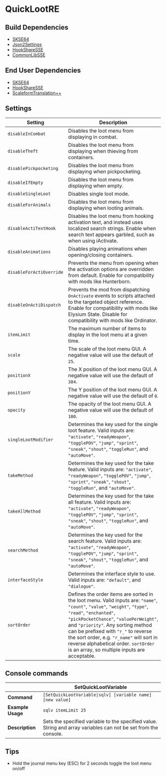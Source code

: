 # QuickLootRE

## Build Dependencies
* [SKSE64](https://skse.silverlock.org/)
* [Json2Settings](https://github.com/SniffleMan/Json2Settings)
* [HookShareSSE](https://github.com/SniffleMan/HookShareSSE)
* [CommonLibSSE](https://github.com/SniffleMan/CommonLibSSE)

## End User Dependencies
* [SKSE64](https://skse.silverlock.org/)
* [HookShareSSE](https://github.com/SniffleMan/HookShareSSE)
* [ScaleformTranslation++](https://github.com/SniffleMan/ScaleformTranslationPP)

## Settings
Setting | Description
--- | ---
`disableInCombat` | Disables the loot menu from displaying in combat.
`disableTheft` | Disables the loot menu from displaying when thieving from containers.
`disablePickpocketing` | Disables the loot menu from displaying when pickpocketing.
`disableIfEmpty` | Disables the loot menu from displaying when empty.
`disableSingleLoot` | Disables single loot mode.
`disableForAnimals` | Disables the loot menu from displaying when looting animals.
`disableActiTextHook` | Disables the loot menu from hooking activation text, and instead uses localized search strings. Enable when search text appears garbled, such as when using iActivate.
`disableAnimations` | Disables playing animations when opening/closing containers.
`disableForActiOverride` | Prevents the menu from opening when the activation options are overridden from default. Enable for compatibility with mods like Hunterborn.
`disableOnActiDispatch` | Prevents the mod from dispatching `OnActivate` events to scripts attached to the targeted object reference. Enable for compatibility with mods like Elysium State. Disable for compatibility with mods like Ordinator.
`itemLimit` | The maximum number of items to display in the loot menu at a given time.
`scale` | The scale of the loot menu GUI. A negative value will use the default of `25`.
`positionX` | The X position of the loot menu GUI. A negative value will use the default of `384`.
`positionY` | The Y position of the loot menu GUI. A negative value will use the default of `0`.
`opacity` | The opacity of the loot menu GUI. A negative value will use the default of `100`.
`singleLootModifier` | Determines the key used for the single loot feature. Valid inputs are: `"activate"`, `"readyWeapon"`, `"togglePOV"`, `"jump"`, `"sprint"`, `"sneak"`, `"shout"`, `"toggleRun"`, and `"autoMove"`.
`takeMethod` | Determines the key used for the take feature. Valid inputs are: `"activate"`, `"readyWeapon"`, `"togglePOV"`, `"jump"`, `"sprint"`, `"sneak"`, `"shout"`, `"toggleRun"`, and `"autoMove"`.
`takeAllMethod` | Determines the key used for the take all feature. Valid inputs are: `"activate"`, `"readyWeapon"`, `"togglePOV"`, `"jump"`, `"sprint"`, `"sneak"`, `"shout"`, `"toggleRun"`, and `"autoMove"`.
`searchMethod` | Determines the key used for the search feature. Valid inputs are: `"activate"`, `"readyWeapon"`, `"togglePOV"`, `"jump"`, `"sprint"`, `"sneak"`, `"shout"`, `"toggleRun"`, and `"autoMove"`.
`interfaceStyle` | Determines the interface style to use. Valid inputs are: `"default"`, and `"dialogue"`.
`sortOrder` | Defines the order items are sorted in the loot menu. Valid inputs are: `"name"`, `"count"`, `"value"`, `"weight"`, `"type"`, `"read"`, `"enchanted"`, `"pickPocketChance"`, `"valuePerWeight"`, and `"priority"`. Any sorting method can be prefixed with `"r_"` to reverse the sort order, e.g. `"r_name"` will sort in reverse alphabetical order. `sortOrder` is an array, so multiple inputs are acceptable.

## Console commands
<img width=120/> | SetQuickLootVariable
--- | ---
**Command** | `[SetQuickLootVariable\|sqlv] [variable name] [new value]`
**Example Usage** | `sqlv itemLimit 25`
**Description** | Sets the specified variable to the specified value. String and array variables can not be set from the console.

## Tips
* Hold the journal menu key (ESC) for 2 seconds toggle the loot menu on/off
